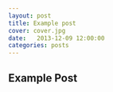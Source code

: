 ```yaml
---
layout: post
title: Example post
cover: cover.jpg
date:   2013-12-09 12:00:00
categories: posts
---
```


## Example Post
